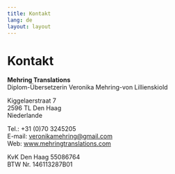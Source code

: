 ```yaml
---
title: Kontakt
lang: de
layout: layout
---
```

# Kontakt

**Mehring Translations**<br />
Diplom-&Uuml;bersetzerin Veronika Mehring-von Lillienskiold

Kiggelaerstraat 7<br />
2596 TL Den Haag<br />
Niederlande

Tel.: +31 (0)70 3245205<br />
E-mail: <a href="mailto:veronikamehring@gmail.com">veronikamehring@gmail.com</a><br />
Web: <a href="http://www.mehringtranslations.com/" target="_blank">www.mehringtranslations.com</a>

KvK Den Haag 55086764<br />
BTW Nr. 146113287B01

